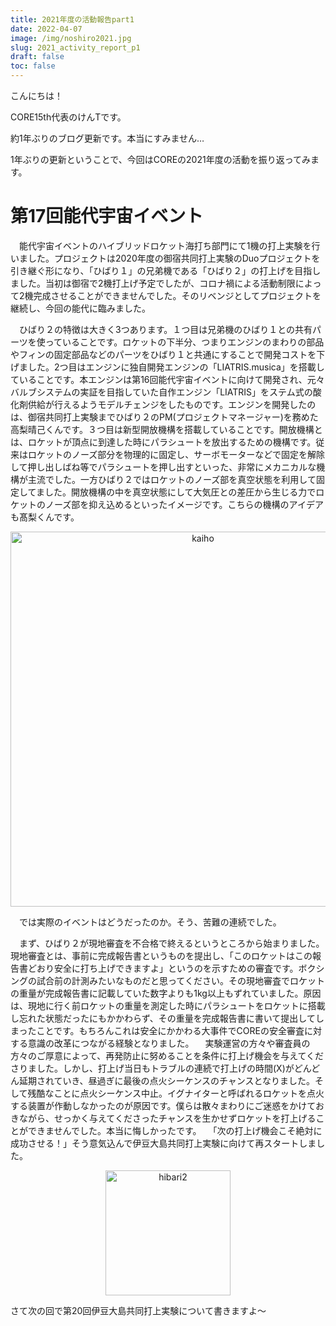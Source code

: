 ```yaml
---
title: 2021年度の活動報告part1
date: 2022-04-07
image: /img/noshiro2021.jpg
slug: 2021_activity_report_p1
draft: false
toc: false
---
```


こんにちは！

CORE15th代表のけんTです。

約1年ぶりのブログ更新です。本当にすみません…

1年ぶりの更新ということで、今回はCOREの2021年度の活動を振り返ってみます。

# 第17回能代宇宙イベント

　能代宇宙イベントのハイブリッドロケット海打ち部門にて1機の打上実験を行いました。プロジェクトは2020年度の御宿共同打上実験のDuoプロジェクトを引き継ぐ形になり、「ひばり１」の兄弟機である「ひばり２」の打上げを目指しました。当初は御宿で2機打上げ予定でしたが、コロナ禍による活動制限によって2機完成させることができませんでした。そのリベンジとしてプロジェクトを継続し、今回の能代に臨みました。

　ひばり２の特徴は大きく3つあります。１つ目は兄弟機のひばり１との共有パーツを使っていることです。ロケットの下半分、つまりエンジンのまわりの部品やフィンの固定部品などのパーツをひばり１と共通にすることで開発コストを下げました。2つ目はエンジンに独自開発エンジンの「LIATRIS.musica」を搭載していることです。本エンジンは第16回能代宇宙イベントに向けて開発され、元々バルブシステムの実証を目指していた自作エンジン「LIATRIS」をステム式の酸化剤供給が行えるようモデルチェンジをしたものです。エンジンを開発したのは、御宿共同打上実験までひばり２のPM(プロジェクトマネージャー)を務めた高梨晴己くんです。３つ目は新型開放機構を搭載していることです。開放機構とは、ロケットが頂点に到達した時にパラシュートを放出するための機構です。従来はロケットのノーズ部分を物理的に固定し、サーボモーターなどで固定を解除して押し出しばね等でパラシュートを押し出すといった、非常にメカニカルな機構が主流でした。一方ひばり２ではロケットのノーズ部を真空状態を利用して固定してました。開放機構の中を真空状態にして大気圧との差圧から生じる力でロケットのノーズ部を抑え込めるといったイメージです。こちらの機構のアイデアも髙梨くんです。

<!-- 開放機構の簡単な図 -->

<div style="text-align: center"><img src="/img/kaiho.png" alt="kaiho" width ="600"></div>

　では実際のイベントはどうだったのか。そう、苦難の連続でした。

　まず、ひばり２が現地審査を不合格で終えるというところから始まりました。現地審査とは、事前に完成報告書というものを提出し、「このロケットはこの報告書どおり安全に打ち上げできますよ」というのを示すための審査です。ボクシングの試合前の計測みたいなものだと思ってください。その現地審査でロケットの重量が完成報告書に記載していた数字よりも1kg以上もずれていました。原因は、現地に行く前ロケットの重量を測定した時にパラシュートをロケットに搭載し忘れた状態だったにもかかわらず、その重量を完成報告書に書いて提出してしまったことです。もちろんこれは安全にかかわる大事件でCOREの安全審査に対する意識の改革につながる経験となりました。
　実験運営の方々や審査員の方々のご厚意によって、再発防止に努めることを条件に打上げ機会を与えてくださりました。しかし、打上げ当日もトラブルの連続で打上げの時間(X)がどんどん延期されていき、昼過ぎに最後の点火シーケンスのチャンスとなりました。そして残酷なことに点火シーケンス中止。イグナイターと呼ばれるロケットを点火する装置が作動しなかったのが原因です。僕らは散々まわりにご迷惑をかけておきながら、せっかく与えてくださったチャンスを生かせずロケットを打上げることができませんでした。本当に悔しかったです。
　「次の打上げ機会こそ絶対に成功させる！」そう意気込んで伊豆大島共同打上実験に向けて再スタートしました。

<!--ひばり２-->

<div style="text-align: center"><img src = "/img/hibari2.jpg" alt ="hibari2" width = "200"></div>

さて次の回で第20回伊豆大島共同打上実験について書きますよ～
